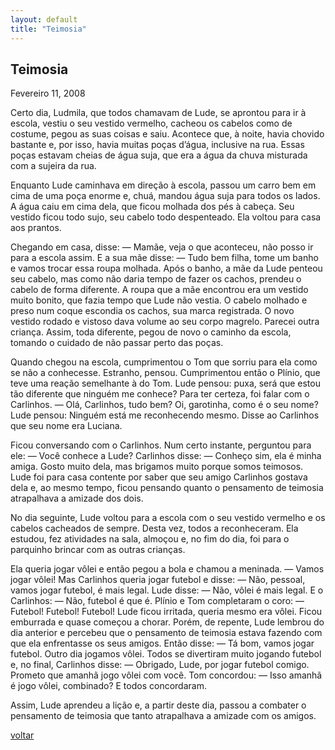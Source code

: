 ```yaml
---
layout: default
title: "Teimosia"
--- 
```


## Teimosia

Fevereiro 11, 2008

Certo dia, Ludmila, que todos chamavam de Lude, se aprontou para ir à escola, vestiu o seu vestido vermelho, cacheou os cabelos como de costume, pegou as suas coisas e saiu. Acontece que, à noite, havia chovido bastante e, por isso, havia muitas poças d’água, inclusive na rua. Essas poças estavam cheias de água suja, que era a água da chuva misturada com a sujeira da rua.

Enquanto Lude caminhava em direção à escola, passou um carro bem em cima de uma poça enorme e, chuá, mandou água suja para todos os lados. A água caiu em cima dela, que ficou molhada dos pés à cabeça. Seu vestido ficou todo sujo, seu cabelo todo despenteado. Ela voltou para casa aos prantos.

Chegando em casa, disse: — Mamãe, veja o que aconteceu, não posso ir para a escola assim. E a sua mãe disse: — Tudo bem filha, tome um banho e vamos trocar  essa roupa molhada. Após o banho, a mãe da Lude penteou seu cabelo, mas como não daria tempo de fazer os cachos, prendeu o cabelo de forma diferente. A roupa que a mãe encontrou era um vestido muito bonito, que fazia tempo que Lude não vestia. O cabelo molhado e preso num coque escondia os cachos, sua marca registrada. O novo vestido rodado e vistoso dava volume ao seu corpo magrelo. Parecei outra criança. Assim, toda diferente, pegou de novo o caminho da escola, tomando o cuidado de não passar perto das poças.

Quando chegou na escola, cumprimentou o Tom que sorriu para ela como se não a conhecesse. Estranho, pensou. Cumprimentou então o Plínio, que teve uma reação semelhante à do Tom. Lude pensou: puxa, será que estou tão diferente que ninguém me conhece? Para ter certeza, foi falar com o Carlinhos. — Olá, Carlinhos, tudo bem? Oi, garotinha, como é o seu nome? Lude pensou: Ninguém está me reconhecendo mesmo. Disse ao Carlinhos que seu nome era Luciana.

Ficou conversando com o Carlinhos. Num certo instante, perguntou para ele: — Você conhece a Lude? Carlinhos disse: — Conheço sim, ela é minha amiga. Gosto muito dela, mas brigamos muito porque somos teimosos. Lude foi para casa contente por saber que seu amigo Carlinhos gostava dela e, ao mesmo tempo, ficou pensando quanto o pensamento de teimosia atrapalhava a amizade dos dois.

No dia seguinte, Lude voltou para a escola com o seu vestido vermelho e os cabelos cacheados de sempre. Desta vez, todos a reconheceram. Ela estudou, fez atividades na sala, almoçou e, no fim do dia, foi para o parquinho brincar com as outras crianças.

Ela queria jogar vôlei e então pegou a bola e chamou a meninada. — Vamos jogar vôlei! Mas Carlinhos queria jogar futebol e disse: — Não, pessoal, vamos jogar futebol, é mais legal. Lude disse: — Não, vôlei é mais legal. E o Carlinhos: — Não, futebol é que é. Plínio e Tom completaram o coro: — Futebol! Futebol! Futebol! Lude ficou irritada, queria mesmo era vôlei. Ficou emburrada e quase começou a chorar. Porém, de repente, Lude lembrou do dia anterior e percebeu que o pensamento de teimosia estava fazendo com que ela enfrentasse os seus amigos. Então disse: — Tá bom, vamos jogar futebol. Outro dia jogamos vôlei. Todos se divertiram muito jogando futebol e, no final, Carlinhos disse: — Obrigado, Lude, por jogar futebol comigo. Prometo que amanhã jogo vôlei com você. Tom concordou: — Isso amanhã é jogo vôlei, combinado? E todos concordaram.

Assim, Lude aprendeu a lição e, a partir deste dia, passou a combater o pensamento de teimosia que tanto atrapalhava a amizade com os amigos.

[voltar](./)
